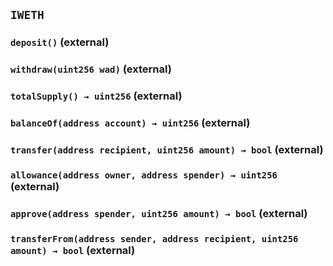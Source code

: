 ## `IWETH`






### `deposit()` (external)





### `withdraw(uint256 wad)` (external)





### `totalSupply() → uint256` (external)





### `balanceOf(address account) → uint256` (external)





### `transfer(address recipient, uint256 amount) → bool` (external)





### `allowance(address owner, address spender) → uint256` (external)





### `approve(address spender, uint256 amount) → bool` (external)





### `transferFrom(address sender, address recipient, uint256 amount) → bool` (external)








